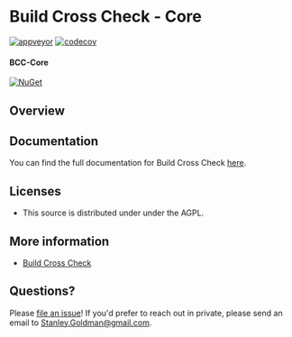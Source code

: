 # Build Cross Check - Core

[![appveyor](https://ci.appveyor.com/api/projects/status/github/justaprogrammer/bcc-core?svg=true&branch=master)](https://ci.appveyor.com/project/JustAProgrammer/bcc-core)
[![codecov](https://codecov.io/gh/justaprogrammer/bcc-core/branch/master/graph/badge.svg)](https://codecov.io/gh/justaprogrammer/bcc-core)

#### BCC-Core
[![NuGet](http://img.shields.io/nuget/v/bcc-core.svg)](https://www.nuget.org/packages/bcc-core)

## Overview

## Documentation

You can find the full documentation for Build Cross Check [here](https://github.com/justaprogrammer/BuildCrossCheck/blob/master/docs/readme.md).

## Licenses
- This source is distributed under under the AGPL.

## More information
- [Build Cross Check](https://github.com/justaprogrammer/BuildCrossCheck)

## Questions?

Please [file an issue](https://github.com/justaprogrammer/BuildCrossCheck/issues/new/choose)! If you'd prefer to reach out in private, please send an email to Stanley.Goldman@gmail.com.
